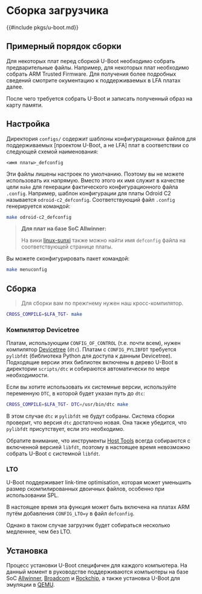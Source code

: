# Сборка загрузчика

{{#include pkgs/u-boot.md}}

## Примерный порядок сборки

Для некоторых плат перед сборкой U-Boot необходимо собрать предварительные файлы. Например, для некоторых плат необходимо собрать ARM Trusted Firmware. Для получения более подробных сведений смотрите окументацию к поддерживаемых в LFA платах далее.

После чего требуется собрать U-Boot и записать полученный образ на карту памяти.

## Настройка

Директория `configs/` содержит шаблоны конфигурационных файлов для поддерживаемых [проектом U-Boot, а не LFA] плат в соответствии со следующей схемой наименования:

```
<имя платы>_defconfig
```

Эти файлы лишены настроек по умолчанию. Поэтому вы не можете использовать их напрямую. Вместо этого их имя служит в качестве цели `make` для генерации фактического конфигурационного файла `.config`. Например, шаблон конфигурации для платы Odroid C2 называется `odroid-c2_defconfig`. Соответствующий файл `.config` генерируется командой:

```bash
make odroid-c2_defconfig
```

> **Для плат на базе SoC Allwinner:**
>
> На вики [linux-sunxi](https://linux-sunxi.org/) также можно найти имя `defconfig` файла на соответствующей странице платы.

Вы можете сконфигурировать пакет командой:

```bash
make menuconfig
```

## Сборка

> Для сборки вам по прежгнему нужен наш кросс-компилятор.

```bash
CROSS_COMPILE=$LFA_TGT- make
```

### Компилятор Devicetree

Платам, использующим `CONFIG_OF_CONTROL` (т.е. почти всем), нужен компилятор [Devicetree](../additional/dtb.md) (`dtc`). Платам с `CONFIG_PYLIBFDT` требуется `pylibfdt` (библиотека Python для доступа к данным Devicetree). Подходящие версии этих библиотек включены в дерево U-Boot в директории `scripts/dtc` и собираются автоматически по мере необходимости.

Если вы хотите использовать их системные версии, используйте переменную `DTC`, в которой будет указан путь до `dtc`:

```bash
CROSS_COMPILE=$LFA_TGT- DTC=/usr/bin/dtc make
```

В этом случае `dtc` и `pylibfdt` не будут собраны. Система сборки проверит, что версия `dtc` достаточно новая. Она также убедится, что `pylibfdt` присутствует, если это необходимо.

Обратите внимание, что инструменты [Host Tools](https://docs.u-boot.org/en/latest/build/tools.html) всегда собираются с включенной версией `libfdt`, поэтому в настоящее время невозможно собрать U-Boot с системной `libfdt`.

### LTO

U-Boot поддерживает link-time optimisation, которая может уменьшить размер скомпилированных двоичных файлов, особенно при использовании SPL.

В настоящее время эта функция может быть включена на платах ARM путём добавления `CONFIG_LTO=y` в файл `defconfig`.

Однако в таком случае загрузчик будет собираться несколько медленнее, чем без LTO.

## Установка

Процесс установки U-Boot специфичен для каждого компьютера. На данный момент в руководстве поддерживаются компьютеры на базе SoC [Allwinner](allwinner.md), [Broadcom](broadcom.md) и [Rockchip](rockchip.md), а также установка U-Boot для эмуляции в [QEMU](qemu.md).
